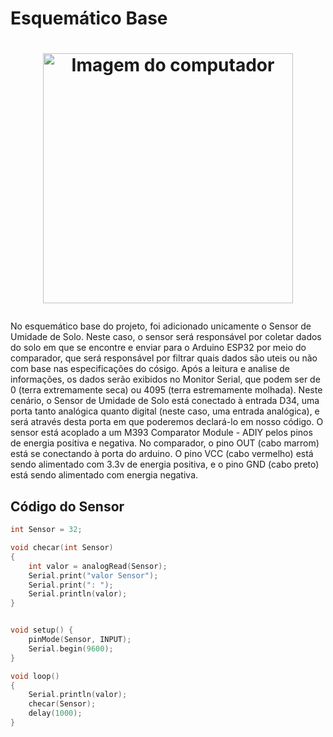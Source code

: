 # Esquemático Base
<h1>
<p align="center">
    <img src="https://github.com/user-attachments/assets/f3190e24-ea81-416e-bf35-23342fa26526" alt="Imagem do computador" width="400" />
</p>
</h1>

No esquemático base do projeto, foi adicionado unicamente o Sensor de Umidade de Solo. Neste caso, o sensor será responsável por coletar dados do solo em que se encontre e enviar para o Arduino ESP32 por meio do comparador, que será responsável por filtrar quais dados são uteis ou não com base nas especificações do cósigo. Após a leitura e analise de informações, os dados serão exibidos no Monitor Serial, que podem ser de 0 (terra extremamente seca) ou 4095 (terra estremamente molhada).
Neste cenário, o Sensor de Umidade de Solo está conectado à entrada D34, uma porta tanto analógica quanto digital (neste caso, uma entrada analógica), e será através desta porta em que poderemos declará-lo em nosso código. O sensor está acoplado a um M393 Comparator Module - ADIY pelos pinos de energia positiva e negativa. No comparador, o pino OUT (cabo marrom) está se conectando à porta do arduino. O pino VCC (cabo vermelho) está sendo alimentado com 3.3v de energia positiva, e o pino GND (cabo preto) está sendo alimentado com energia negativa.

## Código do Sensor
```CPP
int Sensor = 32;

void checar(int Sensor)
{
    int valor = analogRead(Sensor);
    Serial.print("valor Sensor");
    Serial.print(": ");
    Serial.println(valor);
}


void setup() {
    pinMode(Sensor, INPUT);
    Serial.begin(9600);
}

void loop() 
{
    Serial.println(valor);
    checar(Sensor);
    delay(1000);
}
```
